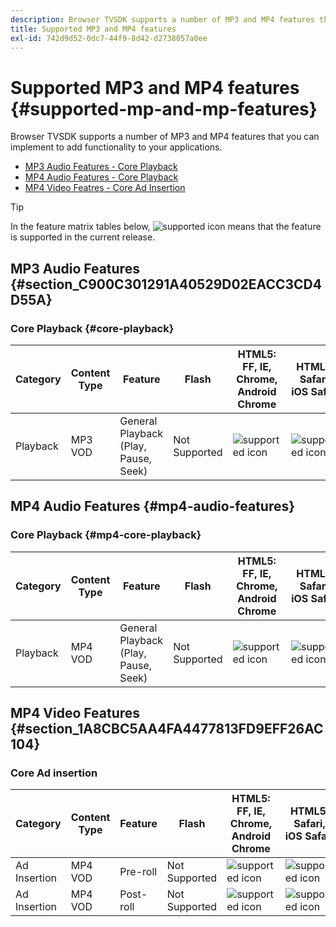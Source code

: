 ```yaml
---
description: Browser TVSDK supports a number of MP3 and MP4 features that you can implement to add functionality to your applications.
title: Supported MP3 and MP4 features
exl-id: 742d9d52-0dc7-44f9-8d42-d2738057a0ee
---
```

# Supported MP3 and MP4 features {#supported-mp-and-mp-features}

Browser TVSDK supports a number of MP3 and MP4 features that you can implement to add functionality to your applications.
* [MP3 Audio Features - Core Playback](#core-playback)
* [MP4 Audio Features - Core Playback](#mp4-audio-features)
* [MP4 Video Featres  - Core Ad Insertion](#section_1A8CBC5AA4FA4477813FD9EFF26AC104)

>[!TIP]
>
>In the feature matrix tables below, ![supported icon](assets/supported15.png) means that the feature is supported in the current release.

## MP3 Audio Features {#section_C900C301291A40529D02EACC3CD4D55A}

### Core Playback {#core-playback}

| Category | Content Type | Feature | Flash | HTML5: FF, IE, Chrome, Android Chrome | HTML5: Safari, iOS Safari |
|--- |--- |--- |--- |--- |--- |
|Playback|MP3 VOD|General Playback (Play, Pause, Seek)|Not Supported|![supported icon](assets/supported15.png)|![supported icon](assets/supported15.png)|

## MP4 Audio Features {#mp4-audio-features}

### Core Playback {#mp4-core-playback}

| Category | Content Type | Feature | Flash | HTML5: FF, IE, Chrome, Android Chrome | HTML5: Safari, iOS Safari |
|--- |--- |--- |--- |--- |--- |
|Playback|MP4 VOD|General Playback (Play, Pause, Seek)|Not Supported|![supported icon](assets/supported15.png)|![supported icon](assets/supported15.png)|

## MP4 Video Features {#section_1A8CBC5AA4FA4477813FD9EFF26AC104}

### Core Ad insertion

| Category | Content Type | Feature | Flash | HTML5: FF, IE, Chrome, Android Chrome | HTML5: Safari, iOS Safari |
|--- |--- |--- |--- |--- |--- |
|Ad Insertion|MP4 VOD|Pre-roll|Not Supported|![supported icon](assets/supported15.png)|![supported icon](assets/supported15.png)|
|Ad Insertion|MP4 VOD|Post-roll|Not Supported|![supported icon](assets/supported15.png)|![supported icon](assets/supported15.png)|
